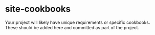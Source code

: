 # site-cookbooks

Your project will likely have unique requirements or specific cookbooks. These should be added here and committed as part of the project.